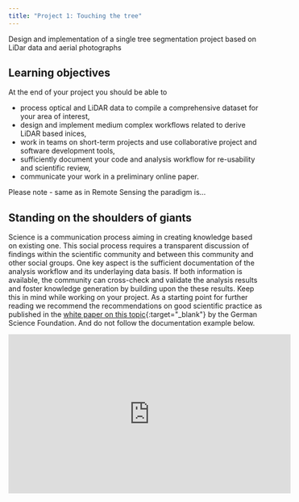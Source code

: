 ```yaml
---
title: "Project 1: Touching the tree"
---
```


Design and implementation of a single tree segmentation project based on LiDar data and aerial photographs

<!--more-->



## Learning objectives
At the end of your project you should be able to
* process optical and LiDAR data to compile a comprehensive dataset for your area of interest,
* design and implement medium complex workflows related to derive LiDAR based inices,
* work in teams on short-term projects and use collaborative project and software development tools,
* sufficiently document your code and analysis workflow for re-usability and scientific review,
* communicate your work in a preliminary online paper.

Please note - same as in Remote Sensing the paradigm is...

## Standing on the shoulders of giants

Science is a communication process aiming in creating knowledge based on existing one. This social process requires a transparent discussion of findings within the scientific community and between this community and other social groups. One key aspect is the sufficient documentation of the analysis workflow and its underlaying data basis. If both information is available, the community can cross-check and validate the analysis results and foster knowledge generation by building upon the these results. Keep this in mind while working on your project. As a starting point for further reading we recommend the recommendations on good scientific practice as published in the [white paper on this topic](http://www.dfg.de/en/research_funding/principles_dfg_funding/good_scientific_practice/index.html){:target="_blank"} by the German Science Foundation. And do not follow the documentation example below.

<iframe width="560" height="315" src="https://www.youtube-nocookie.com/embed/BSUMBBFjxrY" frameborder="0" allow="accelerometer; autoplay; encrypted-media; gyroscope; picture-in-picture" allowfullscreen></iframe>

